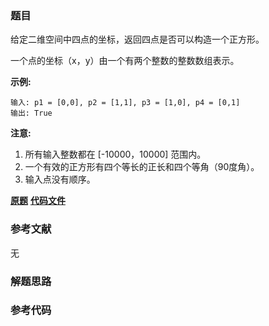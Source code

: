 ### 题目
给定二维空间中四点的坐标，返回四点是否可以构造一个正方形。

一个点的坐标（x，y）由一个有两个整数的整数数组表示。

**示例:**

    
    
    输入: p1 = [0,0], p2 = [1,1], p3 = [1,0], p4 = [0,1]
    输出: True
    



**注意:**

  1. 所有输入整数都在 [-10000，10000] 范围内。
  2. 一个有效的正方形有四个等长的正长和四个等角（90度角）。
  3. 输入点没有顺序。

 **[原题](https://leetcode-cn.com/problems/valid-square/)**    **[代码文件]()**


### 参考文献
无

### 解题思路




### 参考代码

```go


```




